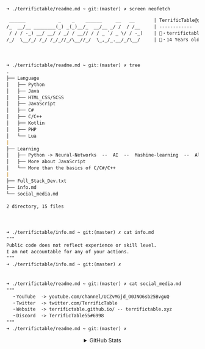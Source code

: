 <!--
-->


```
➜ ./terrifictable/readme.md ~ git:(master) ✗ screen neofetch
```
```md
 ______            _    _    ______     __   __       | TerrificTable@github
/_  __/__ ________(_) _(_)__/_  __/__ _/ /  / /__     | ------------
 / / / -_) __/ __/ / _/ / __// / / _ `/ _ \/ / -_)    | 📧・terrifictable55@gmail.com
/_/  \__/_/ /_/ /_/_//_/\__//_/  \_,_/_.__/_/\__/     | 📝・14 Years old
                                                   


➜ ./terrifictable/readme.md ~ git:(master) ✗ tree
.
├── Language
│   ├── Python
│   ├── Java
│   ├── HTML_CSS/SCSS
│   ├── JavaScript
│   ├── C#
│   ├── C/C++
│   ├── Kotlin
│   ├── PHP
│   └── Lua
|
├── Learning
│   ├── Python -> Neural-Networks  --  AI  --  Mashine-learning  --  Algorythms
│   ├── More about JavaScript
│   └── More than the basics of C/C#/C++
|
├── Full_Stack_Dev.txt
├── info.md
└── social_media.md

2 directory, 15 files



➜ ./terrifictable/info.md ~ git:(master) ✗ cat info.md
"""
Public code does not reflect experience or skill level.
I am not accountable for any of your actions.
"""
➜ ./terrifictable/info.md ~ git:(master) ✗


➜ ./terrifictable/readme.md ~ git:(master) ✗ cat social_media.md
"""
  ・YouTube  -> youtube.com/channel/UCZvMGjd_O0JNO6sb25BvguQ
  ・Twitter  -> twitter.com/TerrificTable
  ・Website  -> terrifictable.github.io/ -- terrifictable.xyz
  ・Discord  -> TerrificTable55#6998
"""  
➜ ./terrifictable/readme.md ~ git:(master) ✗ 
```

<details align="center">
  <summary>GitHub Stats</summary>
<br>
<img src="https://img.shields.io/website?label=terrifictable.github.io&style=for-the-badge&url=https%3A%2F%2Fterrifictable.github.io" href="terrifictable.github.io">
<img src="https://img.shields.io/website?label=terrifictable.xyz&style=for-the-badge&url=https%3A%2F%2Fterrifictable.xyz" href="terrifictable.xyz">
<img src="https://komarev.com/ghpvc/?username=TerrificTable&label=profile+views&style=flat-square">
<img src="https://img.shields.io/github/followers/TerrificTable?label=Followers&style=social">
<br>
<img src="https://github-profile-trophy.vercel.app/?username=TerrificTable">
 
<br><br>
<img src="https://github.com/TerrificTable/github-stats/blob/master/generated/overview.svg">
<img src="https://github.com/TerrificTable/github-stats/blob/master/generated/languages.svg">
<br>

<img align="center" alt="TerrificTable's GitHub Stats" src="https://github-readme-stats-eight-pink.vercel.app/api?username=TerrificTable&&show_icons=true&theme=tokyonight&layout=compact" />
</br>
<img align="center" src="https://github-readme-streak-stats.herokuapp.com/?user=TerrificTable&show_icons=true&theme=tokyonight&layout=compact" alt="TerrificTable" />
